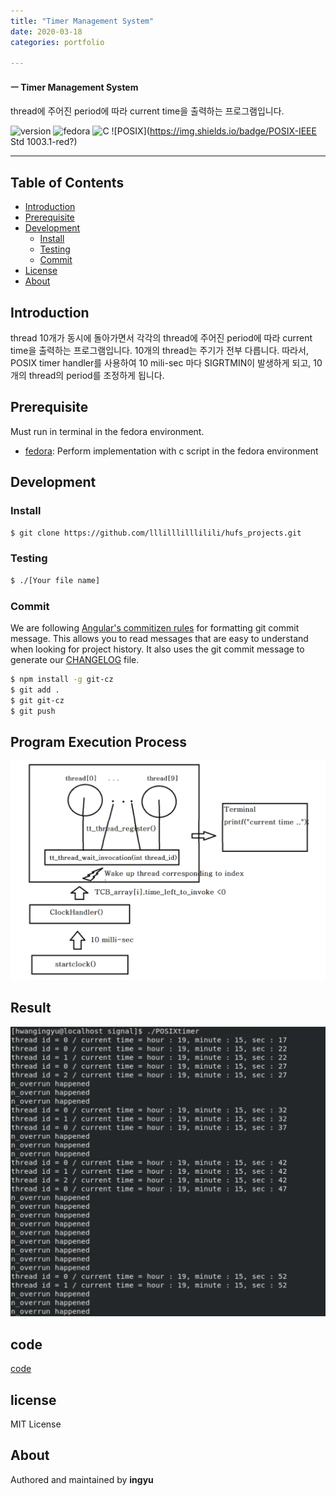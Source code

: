 ```yaml
---
title: "Timer Management System"
date: 2020-03-18
categories: portfolio

---
```

#### ㅡ Timer Management System
thread에 주어진 period에 따라 current time을 출력하는 프로그램입니다.

![version](https://img.shields.io/badge/version-0.0.1-orange?)
![fedora](https://img.shields.io/badge/fedora-31-blue?logo=fedora)
![C](https://img.shields.io/badge/c-11-yellow?logo=c)
![POSIX](https://img.shields.io/badge/POSIX-IEEE Std 1003.1-red?)


---

## Table of Contents

- [Introduction](#introduction)
- [Prerequisite](#prerequisite)
- [Development](#development)
  - [Install](#install)
  - [Testing](#testing)
  - [Commit](#commit)
- [License](#license)
- [About](#about)

## Introduction
thread 10개가 동시에 돌아가면서 각각의 thread에 주어진 period에 따라 current time을 출력하는 프로그램입니다. 10개의 thread는 주기가 전부 다릅니다. 따라서, POSIX timer handler를 사용하여 10 mili-sec 마다 SIGRTMIN이 발생하게 되고, 10개의 thread의 period를 조정하게 됩니다.


## Prerequisite

Must run in terminal in the fedora environment.

- [fedora](https://getfedora.org/ko/workstation/download/): Perform implementation with c script in the fedora environment

## Development

### Install

```bash
$ git clone https://github.com/lllilllilllilili/hufs_projects.git
```
### Testing

```bash
$ ./[Your file name]
```

### Commit

We are following [Angular's commitizen rules](https://github.com/angular/angular.js/blob/master/DEVELOPERS.md#-git-commit-guidelines) for formatting git commit message. This allows you to read messages that are easy to understand when looking for project history. It also uses the git commit message to generate our [CHANGELOG](/CHANGELOG.md) file.
```bash
$ npm install -g git-cz
$ git add .
$ git git-cz
$ git push
```

## Program Execution Process
![](../assets/images/tmsprocess.png)

## Result
![](../assets/images/posix1.png)

## code
[code]

## license
MIT License

## About

Authored and maintained by **ingyu**


[jekyll-docs]: https://jekyllrb.com/docs/home
[jekyll-gh]:   https://github.com/jekyll/jekyll
[jekyll-talk]: https://talk.jekyllrb.com/
[code]: https://github.com/lllilllilllilili/hufs_projects/blob/master/SystemProgramming/TIMER.c